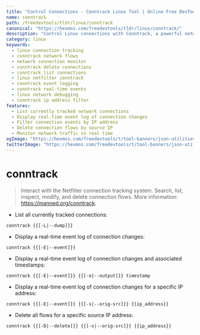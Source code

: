 ```yaml
---
title: "Control Connections - Conntrack Linux Tool | Online Free DevTools by Hexmos"
name: conntrack
path: /freedevtools/tldr/linux/conntrack
canonical: "https://hexmos.com/freedevtools/tldr/linux/conntrack/"
description: "Control Linux connections with Conntrack, a powerful network debugging utility for inspecting and managing network flows. Free online tool, no registration required."
category: linux
keywords:
  - linux connection tracking
  - conntrack network flows
  - network connection monitor
  - conntrack delete connections
  - conntrack list connections
  - linux netfilter conntrack
  - conntrack event logging
  - conntrack real-time events
  - linux network debugging
  - conntrack ip address filter
features:
  - List currently tracked network connections
  - Display real-time event log of connection changes
  - Filter connection events by IP address
  - Delete connection flows by source IP
  - Monitor network traffic in real time
ogImage: "https://hexmos.com/freedevtools/t/tool-banners/json-utilities-banner.png"
twitterImage: "https://hexmos.com/freedevtools/t/tool-banners/json-utilities-banner.png"
---
```


# conntrack

> Interact with the Netfilter connection tracking system.
> Search, list, inspect, modify, and delete connection flows.
> More information: <https://manned.org/conntrack>.

- List all currently tracked connections:

`conntrack {{[-L|--dump]}}`

- Display a real-time event log of connection changes:

`conntrack {{[-E|--event]}}`

- Display a real-time event log of connection changes and associated timestamps:

`conntrack {{[-E|--event]}} {{[-o|--output]}} timestamp`

- Display a real-time event log of connection changes for a specific IP address:

`conntrack {{[-E|--event]}} {{[-s|--orig-src]}} {{ip_address}}`

- Delete all flows for a specific source IP address:

`conntrack {{[-D|--delete]}} {{[-s|--orig-src]}} {{ip_address}}`
